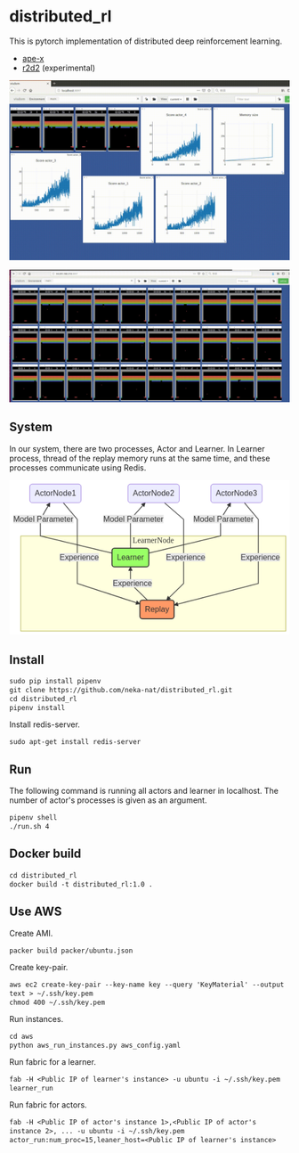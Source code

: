 # distributed_rl

This is pytorch implementation of distributed deep reinforcement learning.

* [ape-x](https://arxiv.org/abs/1803.00933)
* [r2d2](https://openreview.net/forum?id=r1lyTjAqYX) (experimental)

![image](images/image.gif)

![actors](images/actors.gif)

## System
In our system, there are two processes, Actor and Learner.
In Learner process, thread of the replay memory runs at the same time,
and these processes communicate using Redis.

![system](images/system.png)

## Install

```
sudo pip install pipenv
git clone https://github.com/neka-nat/distributed_rl.git
cd distributed_rl
pipenv install
```

Install redis-server.

```
sudo apt-get install redis-server
```

## Run
The following command is running all actors and learner in localhost.
The number of actor's processes is given as an argument.

```
pipenv shell
./run.sh 4
```

## Docker build

```
cd distributed_rl
docker build -t distributed_rl:1.0 .
```

## Use AWS

Create AMI.

```
packer build packer/ubuntu.json
```

Create key-pair.

```
aws ec2 create-key-pair --key-name key --query 'KeyMaterial' --output text > ~/.ssh/key.pem
chmod 400 ~/.ssh/key.pem
```

Run instances.

```
cd aws
python aws_run_instances.py aws_config.yaml
```

Run fabric for a learner.

```
fab -H <Public IP of learner's instance> -u ubuntu -i ~/.ssh/key.pem learner_run
```

Run fabric for actors.

```
fab -H <Public IP of actor's instance 1>,<Public IP of actor's instance 2>, ... -u ubuntu -i ~/.ssh/key.pem actor_run:num_proc=15,leaner_host=<Public IP of learner's instance>
```
